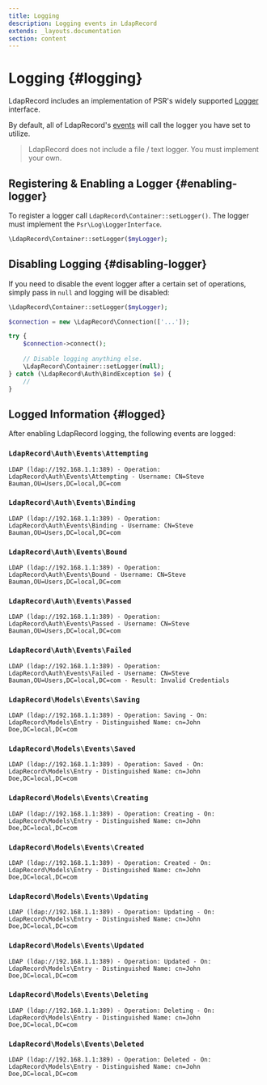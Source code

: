 ```yaml
---
title: Logging
description: Logging events in LdapRecord
extends: _layouts.documentation
section: content
---
```


# Logging {#logging}

LdapRecord includes an implementation of PSR's widely supported [Logger](https://github.com/php-fig/log) interface.

By default, all of LdapRecord's [events](/docs/events) will call the logger you have set to utilize.

> LdapRecord does not include a file / text logger. You must implement your own.

## Registering & Enabling a Logger {#enabling-logger}

To register a logger call `LdapRecord\Container::setLogger()`. The logger must implement the `Psr\Log\LoggerInterface`.

```php
\LdapRecord\Container::setLogger($myLogger);
```

## Disabling Logging {#disabling-logger}

If you need to disable the event logger after a certain set of operations, simply pass in `null` and logging will be disabled:

```php
\LdapRecord\Container::setLogger($myLogger);

$connection = new \LdapRecord\Connection(['...']);

try {
    $connection->connect();
    
    // Disable logging anything else.
    \LdapRecord\Container::setLogger(null);
} catch (\LdapRecord\Auth\BindException $e) {
    //
}
```

## Logged Information {#logged}

After enabling LdapRecord logging, the following events are logged:

### `LdapRecord\Auth\Events\Attempting`

```text
LDAP (ldap://192.168.1.1:389) - Operation: LdapRecord\Auth\Events\Attempting - Username: CN=Steve Bauman,OU=Users,DC=local,DC=com
```

### `LdapRecord\Auth\Events\Binding`

```text
LDAP (ldap://192.168.1.1:389) - Operation: LdapRecord\Auth\Events\Binding - Username: CN=Steve Bauman,OU=Users,DC=local,DC=com
```

### `LdapRecord\Auth\Events\Bound`

```text
LDAP (ldap://192.168.1.1:389) - Operation: LdapRecord\Auth\Events\Bound - Username: CN=Steve Bauman,OU=Users,DC=local,DC=com
```

### `LdapRecord\Auth\Events\Passed`

```text
LDAP (ldap://192.168.1.1:389) - Operation: LdapRecord\Auth\Events\Passed - Username: CN=Steve Bauman,OU=Users,DC=local,DC=com
```

### `LdapRecord\Auth\Events\Failed`

```text
LDAP (ldap://192.168.1.1:389) - Operation: LdapRecord\Auth\Events\Failed - Username: CN=Steve Bauman,OU=Users,DC=local,DC=com - Result: Invalid Credentials
```

### `LdapRecord\Models\Events\Saving`

```text
LDAP (ldap://192.168.1.1:389) - Operation: Saving - On: LdapRecord\Models\Entry - Distinguished Name: cn=John Doe,DC=local,DC=com
```

### `LdapRecord\Models\Events\Saved`

```text
LDAP (ldap://192.168.1.1:389) - Operation: Saved - On: LdapRecord\Models\Entry - Distinguished Name: cn=John Doe,DC=local,DC=com
```

### `LdapRecord\Models\Events\Creating`

```text
LDAP (ldap://192.168.1.1:389) - Operation: Creating - On: LdapRecord\Models\Entry - Distinguished Name: cn=John Doe,DC=local,DC=com
```

### `LdapRecord\Models\Events\Created`

```text
LDAP (ldap://192.168.1.1:389) - Operation: Created - On: LdapRecord\Models\Entry - Distinguished Name: cn=John Doe,DC=local,DC=com
```

### `LdapRecord\Models\Events\Updating`

```text
LDAP (ldap://192.168.1.1:389) - Operation: Updating - On: LdapRecord\Models\Entry - Distinguished Name: cn=John Doe,DC=local,DC=com
```

### `LdapRecord\Models\Events\Updated`

```text
LDAP (ldap://192.168.1.1:389) - Operation: Updated - On: LdapRecord\Models\Entry - Distinguished Name: cn=John Doe,DC=local,DC=com
```

### `LdapRecord\Models\Events\Deleting`

```text
LDAP (ldap://192.168.1.1:389) - Operation: Deleting - On: LdapRecord\Models\Entry - Distinguished Name: cn=John Doe,DC=local,DC=com
```

### `LdapRecord\Models\Events\Deleted`

```text
LDAP (ldap://192.168.1.1:389) - Operation: Deleted - On: LdapRecord\Models\Entry - Distinguished Name: cn=John Doe,DC=local,DC=com
```
